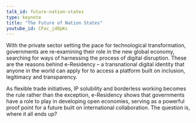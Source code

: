 ```yaml
---
talk_id: future-nation-states
type: keynote
title: "The Future of Nation States"
youtube_id: CPac_jd0pKc
---
```


With the private sector setting the pace for technological transformation, governments are re-examining their role in the new global economy, searching for ways of harnessing the process of digital disruption. These are the reasons behind e-Residency – a transnational digital identity that anyone in the world can apply for to access a platform built on inclusion, legitimacy and transparency. 

As flexible trade initiatives, IP solubility and borderless working becomes the rule rather than the exception, e-Residency shows that governments have a role to play in developing open economies, serving as a powerful proof point for a future built on international collaboration. The question is, where it all ends up?
